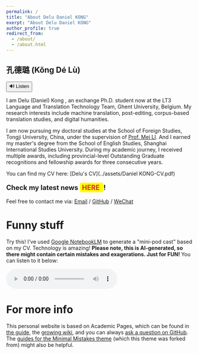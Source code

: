 ```yaml
---
permalink: /
title: "About Delu Daniel KONG"
exerpt: "About Delu Daniel KONG"
author_profile: true
redirect_from: 
  - /about/
  - /about.html
---
```



<h2>孔德璐 (Kǒng Dé Lù)</h2>
<button onclick="playAudio()">🔊 Listen</button>
<audio id="audio" src="../assets/NameAudio.mp3"></audio>
<script>
  function playAudio() {
    document.getElementById('audio').play();
  }
</script>

I am Delu (Daniel) Kong , an exchange Ph.D. student now at the LT3 Language and Translation Technology Team, Ghent University, Belgium. My research interests include machine translation, post-editing, corpus-based translation studies, and digital humanities.

I am now pursuing my doctoral studies at the School of Foreign Studies, Tongji University, China, under the supervision of [Prof. Mei LI](https://www.researchgate.net/profile/May-Li-12). And I earned my master's degree from the School of English Studies, Shanghai International Studies University. During my academic journey, I received multiple awards, including provincial-level Outstanding Graduate recognitions and fellowship awards for three consecutive years.

You can find my CV here: [Delu's CV](../assets/Daniel KONG-CV.pdf)

<p style="font-size:1.3em; font-weight:bold;">
  Check my latest news 
  <a href="/news/" style="background:yellow; color:#d32f2f; padding:2px 6px; border-radius:4px; text-decoration:none;">
    HERE
  </a>
  !
</p>

Feel free to contact me via:
[Email](mailto:kongdelu2009@hotmail.com) / [GitHub](https://github.com/danielkong1996) / [WeChat](/asset/WechatImage.jpg)


Funny stuff
======
Try this! I've used [Google NotebookLM](https://notebooklm.google.com/) to generate a "mini-pod cast" based on my CV. Technology is 
amazing! <b> Please note, this is AI-generated, so there might contain certain mistakes and exagerations. Just for FUN! </b>
You can listen to it below:

<audio controls>
  <source src="../assets/Daniel Kong_ CV and Research.wav" type="audio/mpeg">
  Your browser does not support the audio element.
</audio>

For more info
======
This personal website is based on Academic Pages, which can be found in [the guide](https://academicpages.github.io/markdown/), the [growing wiki](https://github.com/academicpages/academicpages.github.io/wiki), and you can always [ask a question on GitHub](https://github.com/academicpages/academicpages.github.io/discussions). The [guides for the Minimal Mistakes theme](https://mmistakes.github.io/minimal-mistakes/docs/configuration/) (which this theme was forked from) might also be helpful.
